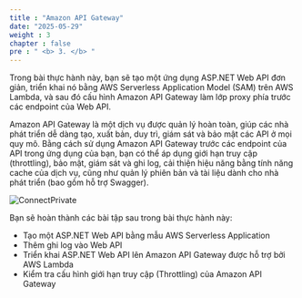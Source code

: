 ```yaml
---
title : "Amazon API Gateway"
date: "2025-05-29"
weight : 3
chapter : false
pre : " <b> 3. </b> "
---
```


Trong bài thực hành này, bạn sẽ tạo một ứng dụng ASP.NET Web API đơn giản, triển khai nó bằng AWS Serverless Application Model (SAM) trên AWS Lambda, và sau đó cấu hình Amazon API Gateway làm lớp proxy phía trước các endpoint của Web API.

Amazon API Gateway là một dịch vụ được quản lý hoàn toàn, giúp các nhà phát triển dễ dàng tạo, xuất bản, duy trì, giám sát và bảo mật các API ở mọi quy mô. Bằng cách sử dụng Amazon API Gateway trước các endpoint của API trong ứng dụng của bạn, bạn có thể áp dụng giới hạn truy cập (throttling), bảo mật, giám sát và ghi log, cải thiện hiệu năng bằng tính năng cache của dịch vụ, cũng như quản lý phiên bản và tài liệu dành cho nhà phát triển (bao gồm hỗ trợ Swagger).

![ConnectPrivate](../../images/3-Amazon-API-Gateway/3.diagram.png)

Bạn sẽ hoàn thành các bài tập sau trong bài thực hành này:
- Tạo một ASP.NET Web API bằng mẫu AWS Serverless Application
- Thêm ghi log vào Web API
- Triển khai ASP.NET Web API lên Amazon API Gateway được hỗ trợ bởi AWS Lambda
- Kiểm tra cấu hình giới hạn truy cập (Throttling) của Amazon API Gateway

<!-- ### Content
3.1. [Create Project](3.1-Create-project/)\
3.2. [Add logging](3.2-Add-logging/)\
3.3. [Publish project](3.3-Publish-project/) \
3.4. [Verify API Gateway](3.4-Verify-API/)\
3.5. [Test throttling](3.5-Test-throttling/) -->